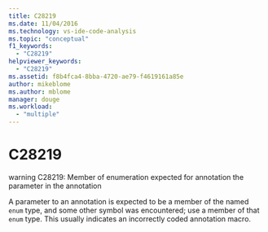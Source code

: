 ```yaml
---
title: C28219
ms.date: 11/04/2016
ms.technology: vs-ide-code-analysis
ms.topic: "conceptual"
f1_keywords:
  - "C28219"
helpviewer_keywords:
  - "C28219"
ms.assetid: f8b4fca4-8bba-4720-ae79-f4619161a85e
author: mikeblome
ms.author: mblome
manager: douge
ms.workload:
  - "multiple"
---
```

# C28219
warning C28219: Member of enumeration expected for annotation the parameter in the annotation

 A parameter to an annotation is expected to be a member of the named `enum` type, and some other symbol was encountered; use a member of that `enum` type. This usually indicates an incorrectly coded annotation macro.